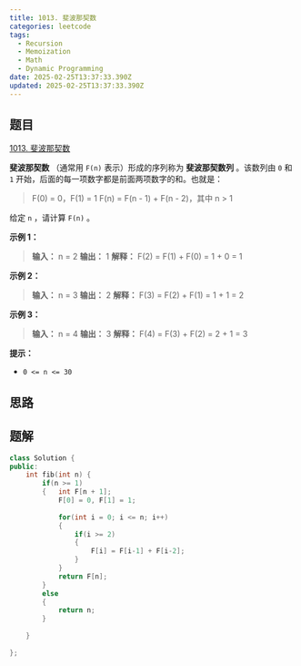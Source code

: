 ```yaml
---
title: 1013. 斐波那契数
categories: leetcode
tags: 
  - Recursion
  - Memoization
  - Math
  - Dynamic Programming
date: 2025-02-25T13:37:33.390Z
updated: 2025-02-25T13:37:33.390Z
---
```


<!--more-->

## 题目

[1013. 斐波那契数](https://leetcode.cn/problems/fibonacci-number)

**斐波那契数**  （通常用 `F(n)` 表示）形成的序列称为 **斐波那契数列** 。该数列由 `0` 和 `1`
开始，后面的每一项数字都是前面两项数字的和。也就是：

> 
> 
> F(0) = 0，F(1) = 1
> F(n) = F(n - 1) + F(n - 2)，其中 n > 1
> 

给定 `n` ，请计算 `F(n)` 。



**示例 1：**

> 
> 
> **输入：** n = 2
> **输出：** 1
> **解释：** F(2) = F(1) + F(0) = 1 + 0 = 1
> 

**示例 2：**

> 
> 
> **输入：** n = 3
> **输出：** 2
> **解释：** F(3) = F(2) + F(1) = 1 + 1 = 2
> 

**示例 3：**

> 
> 
> **输入：** n = 4
> **输出：** 3
> **解释：** F(4) = F(3) + F(2) = 2 + 1 = 3
> 



**提示：**

  * `0 <= n <= 30`



## 思路


## 题解

```cpp
class Solution {
public:
    int fib(int n) {
        if(n >= 1)
        {   int F[n + 1];
            F[0] = 0, F[1] = 1;
            
            for(int i = 0; i <= n; i++)
            {
                if(i >= 2)
                {
                    F[i] = F[i-1] + F[i-2];
                }
            }
            return F[n];
        }
        else
        {
            return n;
        }
        
    }
    
};
```
